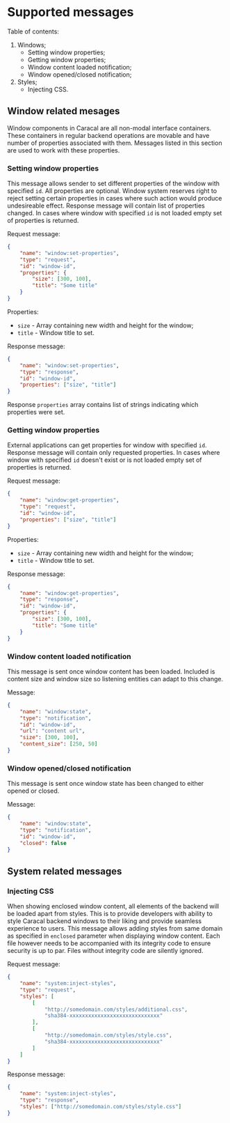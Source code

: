 # Supported messages

Table of contents:

1. Windows;
	- Setting window properties;
	- Getting window properties;
	- Window content loaded notification;
	- Window opened/closed notification;
2. Styles;
	- Injecting CSS.


## Window related mesages

Window components in Caracal are all non-modal interface containers. These containers in regular backend operations are movable and have number of properties associated with them. Messages listed in this section are used to work with these properties.


### Setting window properties

This message allows sender to set different properties of the window with specified `id`. All properties are optional. Window system reserves right to reject setting certain properties in cases where such action would produce undesireable effect. Response message will contain list of properties changed. In cases where window with specified `id` is not loaded empty set of properties is returned.

Request message:
```json
{
	"name": "window:set-properties",
	"type": "request",
	"id": "window-id",
	"properties": {
		"size": [300, 100],
		"title": "Some title"
	}
}
```

Properties:
- `size` - Array containing new width and height for the window;
- `title` - Window title to set.

Response message:
```json
{
	"name": "window:set-properties",
	"type": "response",
	"id": "window-id",
	"properties": ["size", "title"]
}
```

Response `properties` array contains list of strings indicating which properties were set.


### Getting window properties

External applications can get properties for window with specified `id`. Response message will contain only requested properties. In cases where window with specified `id` doesn't exist or is not loaded empty set of properties is returned.

Request message:
```json
{
	"name": "window:get-properties",
	"type": "request",
	"id": "window-id",
	"properties": ["size", "title"]
}
```

Properties:
- `size` - Array containing new width and height for the window;
- `title` - Window title to set.

Response message:
```json
{
	"name": "window:get-properties",
	"type": "response",
	"id": "window-id",
	"properties": {
		"size": [300, 100],
		"title": "Some title"
	}
}
```


### Window content loaded notification

This message is sent once window content has been loaded. Included is content size and window size so listening entities can adapt to this change.

Message:
```json
{
	"name": "window:state",
	"type": "notification",
	"id": "window-id",
	"url": "content url",
	"size": [300, 100],
	"content_size": [250, 50]
}
```


### Window opened/closed notification

This message is sent once window state has been changed to either opened or closed.

Message:
```json
{
	"name": "window:state",
	"type": "notification",
	"id": "window-id",
	"closed": false
}
```


## System related messages


### Injecting CSS

When showing enclosed window content, all elements of the backend will be loaded apart from styles. This is to provide developers with ability to style Caracal backend windows to their liking and provide seamless experience to users. This message allows adding styles from same domain as specified in `enclosed` parameter when displaying window content. Each file however needs to be accompanied with its integrity code to ensure security is up to par. Files without integrity code are silently ignored.

Request message:
```json
{
	"name": "system:inject-styles",
	"type": "request",
	"styles": [
		[
			"http://somedomain.com/styles/additional.css",
			"sha384-xxxxxxxxxxxxxxxxxxxxxxxxxxxxx"
		], 
		[
			"http://somedomain.com/styles/style.css",
			"sha384-xxxxxxxxxxxxxxxxxxxxxxxxxxxxx"
		]
	]
}
```

Response message:
```json
{
	"name": "system:inject-styles",
	"type": "response",
	"styles": ["http://somedomain.com/styles/style.css"]
}
```
